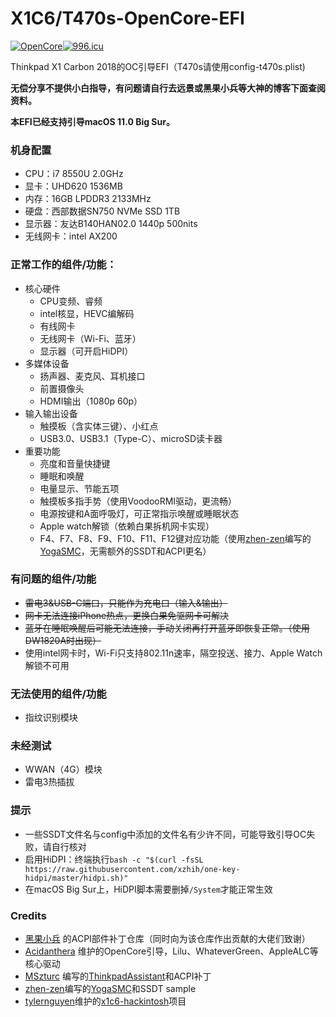 # X1C6/T470s-OpenCore-EFI

[![OpenCore](https://img.shields.io/badge/OpenCore-0.6.3-blue)](https://github.com/acidanthera/OpenCorePkg)[![996.icu](https://img.shields.io/badge/link-996.icu-red.svg)](https://996.icu)

Thinkpad X1 Carbon 2018的OC引导EFI（T470s请使用config-t470s.plist)

**无偿分享不提供小白指导，有问题请自行去远景或黑果小兵等大神的博客下面查阅资料。**

**本EFI已经支持引导macOS 11.0 Big Sur。**

### 机身配置
- CPU：i7 8550U 2.0GHz
- 显卡：UHD620 1536MB
- 内存：16GB LPDDR3 2133MHz
- 硬盘：西部数据SN750 NVMe SSD 1TB
- 显示器：友达B140HAN02.0 1440p 500nits 
- 无线网卡：intel AX200

### 正常工作的组件/功能：
- 核心硬件
  - CPU变频、睿频
  - intel核显，HEVC编解码
  - 有线网卡
  - 无线网卡（Wi-Fi、蓝牙）
  - 显示器（可开启HiDPI）
- 多媒体设备
  - 扬声器、麦克风、耳机接口
  - 前置摄像头
  - HDMI输出（1080p 60p）
- 输入输出设备
  - 触摸板（含实体三键）、小红点
  - USB3.0、USB3.1（Type-C）、microSD读卡器
- 重要功能
  - 亮度和音量快捷键
  - 睡眠和唤醒
  - 电量显示、节能五项
  - 触摸板多指手势（使用VoodooRMI驱动，更流畅）
  - 电源按键和A面呼吸灯，可正常指示唤醒或睡眠状态
  - Apple watch解锁（依赖白果拆机网卡实现）
  - F4、F7、F8、F9、F10、F11、F12键对应功能（使用[zhen-zen](https://github.com/zhen-zen)编写的[YogaSMC](https://github.com/zhen-zen/YogaSMC)，无需额外的SSDT和ACPI更名）

### 有问题的组件/功能

- ~~雷电3&USB-C端口，只能作为充电口（输入&输出）~~
- ~~网卡无法连接iPhone热点，更换白果免驱网卡可解决~~
- ~~蓝牙在睡眠唤醒后可能无法连接，手动关闭再打开蓝牙即恢复正常。（使用DW1820A时出现）~~
- 使用intel网卡时，Wi-Fi只支持802.11n速率，隔空投送、接力、Apple Watch解锁不可用

### 无法使用的组件/功能
- 指纹识别模块

### 未经测试

- WWAN（4G）模块
- 雷电3热插拔

### 提示
- 一些SSDT文件名与config中添加的文件名有少许不同，可能导致引导OC失败，请自行核对
- 启用HiDPI：终端执行```bash -c "$(curl -fsSL https://raw.githubusercontent.com/xzhih/one-key-hidpi/master/hidpi.sh)"```
- 在macOS Big Sur上，HiDPI脚本需要删掉```/System```才能正常生效

### Credits
- [黑果小兵](https://github.com/daliansky) 的ACPI部件补丁仓库（同时向为该仓库作出贡献的大佬们致谢）
- [Acidanthera](https://github.com/acidanthera) 维护的OpenCore引导，Lilu、WhateverGreen、AppleALC等核心驱动
- [MSzturc](https://github.com/MSzturc) 编写的[ThinkpadAssistant](https://github.com/MSzturc/ThinkpadAssistant)和ACPI补丁
- [zhen-zen](https://github.com/zhen-zen)编写的[YogaSMC](https://github.com/zhen-zen/YogaSMC)和SSDT sample
- [tylernguyen](https://github.com/tylernguyen)维护的[x1c6-hackintosh](https://github.com/tylernguyen/x1c6-hackintosh)项目
